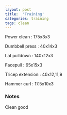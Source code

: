 ```yaml
---
layout: post
title:  'Training'
categories: training
tags: clean
---
```


Power clean  :  175x3x3

Dumbbell press  :  40x14x3

Lat pulldown  :  140x12x3

Facepull  : 65x15x3

Tricep extension  :  40x12,11,9

Hammer curl  :  17.5x10x3

### Notes

Clean good
